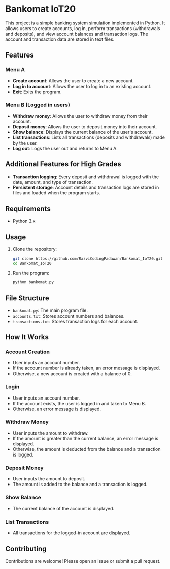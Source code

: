 # Bankomat IoT20

This project is a simple banking system simulation implemented in Python. It allows users to create accounts, log in, perform transactions (withdrawals and deposits), and view account balances and transaction logs. The account and transaction data are stored in text files.

## Features

### Menu A
- **Create account**: Allows the user to create a new account.
- **Log in to account**: Allows the user to log in to an existing account.
- **Exit**: Exits the program.

### Menu B (Logged in users)
- **Withdraw money**: Allows the user to withdraw money from their account.
- **Deposit money**: Allows the user to deposit money into their account.
- **Show balance**: Displays the current balance of the user's account.
- **List transactions**: Lists all transactions (deposits and withdrawals) made by the user.
- **Log out**: Logs the user out and returns to Menu A.

## Additional Features for High Grades
- **Transaction logging**: Every deposit and withdrawal is logged with the date, amount, and type of transaction.
- **Persistent storage**: Account details and transaction logs are stored in files and loaded when the program starts.

## Requirements

- Python 3.x

## Usage

1. Clone the repository:
    ```sh
    git clone https://github.com/RazviCodingPadawan/Bankomat_IoT20.git
    cd Bankomat_IoT20
    ```

2. Run the program:
    ```sh
    python bankomat.py
    ```

## File Structure

- `bankomat.py`: The main program file.
- `accounts.txt`: Stores account numbers and balances.
- `transactions.txt`: Stores transaction logs for each account.

## How It Works

### Account Creation
- User inputs an account number.
- If the account number is already taken, an error message is displayed.
- Otherwise, a new account is created with a balance of 0.

### Login
- User inputs an account number.
- If the account exists, the user is logged in and taken to Menu B.
- Otherwise, an error message is displayed.

### Withdraw Money
- User inputs the amount to withdraw.
- If the amount is greater than the current balance, an error message is displayed.
- Otherwise, the amount is deducted from the balance and a transaction is logged.

### Deposit Money
- User inputs the amount to deposit.
- The amount is added to the balance and a transaction is logged.

### Show Balance
- The current balance of the account is displayed.

### List Transactions
- All transactions for the logged-in account are displayed.

## Contributing
Contributions are welcome! Please open an issue or submit a pull request.
